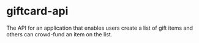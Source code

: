 # giftcard-api
The API for an application that enables users create a list of gift items and others can crowd-fund an item on the list.
